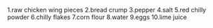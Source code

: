 1.raw chicken wing pieces
2.bread crump
3.pepper
4.salt
5.red chilly powder
6.chilly flakes
7.corn flour
8.water
9.eggs
10.lime juice




